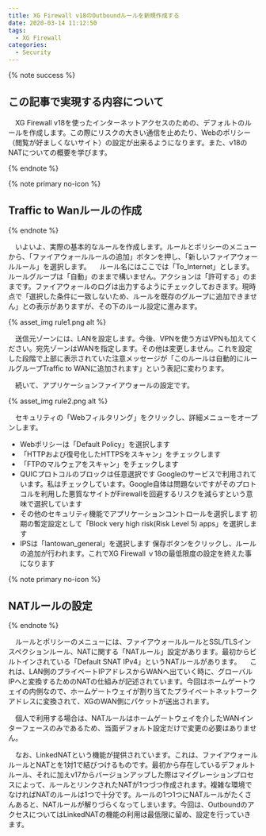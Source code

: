 ```yaml
---
title: XG Firewall v18のOutboundルールを新規作成する
date: 2020-03-14 11:12:50
tags:
  - XG Firewall
categories:
  - Security
---
```


{% note success  %}

## この記事で実現する内容について

　XG Firewall v18を使ったインターネットアクセスのための、デフォルトのルールを作成します。この際にリスクの大きい通信を止めたり、Webのポリシー（閲覧が好ましくないサイト）の設定が出来るようになります。また、v18のNATについての概要を学びます。


{% endnote %}
<!-- more -->

{% note primary no-icon %}

## Traffic to Wanルールの作成

{% endnote %}

　いよいよ、実際の基本的なルールを作成します。ルールとポリシーのメニューから、「ファイアウォールルールの追加」ボタンを押し、「新しいファイアウォールルール」を選択します。
　ルール名にはここでは「To_Internet」とします。ルールグループは「自動」のままで構いません。アクションは「許可する」のままです。ファイアウォールのログは出力するようにチェックしておきます。現時点で「選択した条件に一致しないため、ルールを既存のグループに追加できません」との表示がありますが、その下のルール設定に進みます。

{% asset_img rule1.png alt %}

 　送信元ゾーンには、LANを設定します。今後、VPNを使う方はVPNも加えてください。宛先ゾーンはWANを指定します。その他は変更しません。これを設定した段階で上部に表示されていた注意メッセージが「このルールは自動的にルールグループTraffic to WANに追加されます」という表記に変わります。

　続いて、アプリケーションファイアウォールの設定です。

{% asset_img rule2.png alt %}

　セキュリティの「Webフィルタリング」をクリックし、詳細メニューをオープンします。

- Webポリシーは「Default Policy」を選択します
- 「HTTPおよび復号化したHTTPSをスキャン」をチェックします
- 「FTPのマルウェアをスキャン」をチェックします
- QUICプロトコルのブロックは任意選択です
    Googleのサービスで利用されています。私はチェックしています。Google自体は問題ないですがそのプロトコルを利用した悪質なサイトがFirewallを回避するリスクを減らすという意味で選択しています
- その他のセキュリティ機能でアプリケーションコントロールを選択します
    初期の暫定設定として「Block very high risk(Risk Level 5) apps」を選択します
- IPSは「lantowan_general」を選択します
    保存ボタンをクリックし、ルールの追加が行われます。これでXG Firewall ｖ18の最低限度の設定を終えた事になります

{% note primary no-icon %}

## NATルールの設定

{% endnote %}

　ルールとポリシーのメニューには、ファイアウォールルールとSSL/TLSインスペクションルール、NATに関する「NATルール」設定があります。最初からビルトインされている「Default SNAT IPv4」というNATルールがあります。
　これは、LAN側のプライベートIPアドレスからWANへ出ていく時に、グローバルIPへと変換するためのNATの仕組みが記述されています。今回はホームゲートウェイの内側なので、ホームゲートウェイが割り当てたプライベートネットワークアドレスに変換されて、XGのWAN側にパケットが送出されます。

　個人で利用する場合は、NATルールはホームゲートウェイを介したWANインターフェースのみであるため、当面デフォルト設定だけで変更の必要はありません。

　なお、LinkedNATという機能が提供されています。これは、ファイアウォールルールとNATとを1対1で結びつけるものです。最初から存在しているデフォルトルール、それに加えv17からバージョンアップした際はマイグレーションプロセスによって、ルールとリンクされたNATが1つづつ作成されます。複雑な環境でなければNATのルールは1つで十分です。ルールの1つ1つにNATルールがたくさんあると、NATルールが解りづらくなってしまいます。今回は、OutboundのアクセスについてはLinkedNATの機能の利用は最低限に留め、設定を行っていきます。
